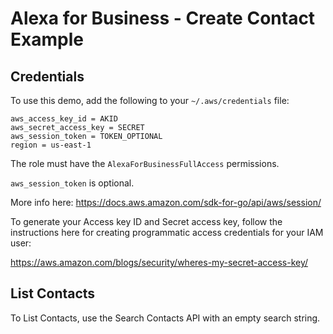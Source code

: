 # Alexa for Business - Create Contact Example

## Credentials

To use this demo, add the following to your `~/.aws/credentials` file:

```
aws_access_key_id = AKID
aws_secret_access_key = SECRET
aws_session_token = TOKEN_OPTIONAL
region = us-east-1
```

The role must have the `AlexaForBusinessFullAccess` permissions.


`aws_session_token` is optional.

More info here: https://docs.aws.amazon.com/sdk-for-go/api/aws/session/

To generate your Access key ID and Secret access key, follow the instructions here for creating programmatic access credentials for your IAM user:

https://aws.amazon.com/blogs/security/wheres-my-secret-access-key/

## List Contacts

To List Contacts, use the Search Contacts API with an empty search string.
